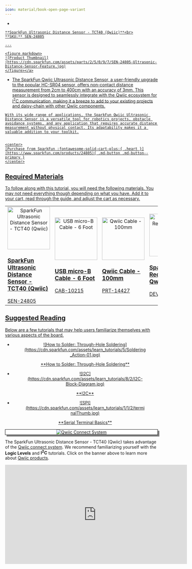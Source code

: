 ```yaml
---
icon: material/book-open-page-variant
---
```



<div class="grid cards desc" markdown>

-    <a href="https://www.sparkfun.com/products/24805">
    **SparkFun Ultrasonic Distance Sensor - TCT40 (Qwiic)**<br>
    **SKU:** SEN-24805

    ---

    <figure markdown>
    ![Product Thumbnail](https://cdn.sparkfun.com/assets/parts/2/5/0/9/7/SEN-24805-Ultrasonic-Distance-Sensor-Feature.jpg)
    </figure></a>
    
-    The SparkFun Qwiic Ultrasonic Distance Sensor, a user-friendly upgrade to the popular HC-SR04 sensor, offers non-contact distance measurement from 2cm to 400cm with an accuracy of 3mm. This sensor is designed to seamlessly integrate with the Qwiic ecosystem for I<sup>2</sup>C communication, making it a breeze to add to your existing projects and daisy-chain with other Qwiic components.

    With its wide range of applications, the SparkFun Qwiic Ultrasonic Distance Sensor is a versatile tool for robotics projects, obstacle avoidance systems, and any application that requires accurate distance measurement without physical contact. Its adaptability makes it a valuable addition to your toolkit.


    <center>
    [Purchase from SparkFun :fontawesome-solid-cart-plus:{ .heart }](https://www.sparkfun.com/products/24805){ .md-button .md-button--primary }
    </center>

</div>

## Required Materials

To follow along with this tutorial, you will need the following materials. You may not need everything though depending on what you have. Add it to your cart, read through the guide, and adjust the cart as necessary.

<table style="border-style:none">
    <tr>
        <td>
            <a href="https://www.sparkfun.com/products/24805">
                <center><img src="https://cdn.sparkfun.com/assets/parts/2/5/0/9/7/SEN-24805-Ultrasonic-Distance-Sensor-Feature.jpg" style="width:140px; height:140px; object-fit:contain;" alt="SparkFun Ultrasonic Distance Sensor - TCT40 (Qwiic)"></center>
                <h3 class="title">SparkFun Ultrasonic Distance Sensor - TCT40 (Qwiic)</h3>
            </a>
            SEN-24805
        </td>
        <td>
            <a href=" https://www.sparkfun.com/products/10215">
                <center><img src="https://cdn.sparkfun.com//assets/parts/4/5/5/8/10215-01.jpg" style="width:140px; height:140px; object-fit:contain;" alt="USB micro-B Cable - 6 Foot" height="140"></center>
                <h3 class="title">USB micro-B Cable - 6 Foot</h3>
            </a>
            CAB-10215
        </td>
<!--        <td>
            <a href="https://www.sparkfun.com/products/17153">
                <center><img src="https://cdn.sparkfun.com//assets/parts/1/6/1/3/5/17153-SparkFun_Qwiic_OLED_Display__0.91_in__128x32_-05.jpg" style="width:140px; height:140px; object-fit:contain;" alt="SparkFun Qwiic OLED Display (0.91 in., 128x32)" >
                </center>
                <h3 class="title">SparkFun Qwiic OLED Display (0.91 in., 128x32)</h3>
            </a>
            LCD-17153
        </td>-->
        <td>
            <a href="https://www.sparkfun.com/products/14427">
                <center><img src="https://cdn.sparkfun.com//assets/parts/1/2/4/5/3/14427-Qwiic_Cable_-_100mm-01.jpg" style="width:140px; height:140px; object-fit:contain;" alt="Qwiic Cable - 100mm" >
                </center>
                <h3 class="title">Qwiic Cable - 100mm</h3>
            </a>
            PRT-14427
        </td>
        <td>
            <a href="https://www.sparkfun.com/products/15123">
                <center><img src="https://cdn.sparkfun.com//assets/parts/1/3/4/9/2/15123-SparkFun_RedBoard_Qwiic-01a.jpg" style="width:140px; height:140px; object-fit:contain;" alt="SparkFun RedBoard Qwiic" >
                </center>
                <h3 class="title">SparkFun RedBoard Qwiic</h3>
            </a>
            DEV-15123
        </td>
    </tr>
</table>


## Suggested Reading

Below are a few tutorials that may help users familiarize themselves with various aspects of the board.

<div class="grid cards hide col-4" markdown align="center">

-   <a href="https://learn.sparkfun.com/tutorials/how-to-solder-through-hole-soldering">
    <figure markdown>
    ![How to Solder: Through-Hole Soldering](https://cdn.sparkfun.com/assets/learn_tutorials/5/Soldering_Action-01.jpg)
    </figure>
    </a>
    <a href="https://learn.sparkfun.com/tutorials/how-to-solder-through-hole-soldering">**How to Solder: Through-Hole Soldering**
    </a>

-   <a href="https://learn.sparkfun.com/tutorials/82">
    <figure markdown>
    ![I2C](https://cdn.sparkfun.com/assets/learn_tutorials/8/2/I2C-Block-Diagram.jpg)
    </figure>
    </a>
    <a href="https://learn.sparkfun.com/tutorials/82">**I2C**
    </a>

-   <a href="https://learn.sparkfun.com/tutorials/terminal-basics">
    <figure markdown>
    ![SPI](https://cdn.sparkfun.com/assets/learn_tutorials/1/1/2/terminalThumb.jpg)
    </figure>
    </a>
    <a href="https://learn.sparkfun.com/tutorials/terminal-basics">**Serial Terminal Basics**
    </a>
</div>

<center>
<div align="center">
    <div style="top:5px;left:5px;background-color:Gray;position:relative">
        <div style="top:-5px;left:-5px;background-color:#ffffff;position:relative;border:1px solid black;">
            <a href="https://www.sparkfun.com/qwiic"><img src="https://cdn.sparkfun.com/assets/custom_pages/2/7/2/qwiic-logo.png" alt="Qwiic Connect System" title="Qwiic Connect System"></a>
        </div>
    </div>
</div>
</center>

The SparkFun Ultrasonic Distance Sensor - TCT40 (Qwiic) takes advantage of the [Qwiic connect system](https://www.sparkfun.com/qwiic). We recommend familiarizing yourself with the **Logic Levels** and **I<sup>2</sup>C** tutorials.  Click on the banner above to learn more about [Qwiic products](https://www.sparkfun.com/qwiic).

<center>
    <iframe width="600" height="327" src="https://www.youtube.com/embed/x0RDEHqFIF8" title="SparkFun's Qwiic Connect System" frameborder="0" allow="accelerometer; autoplay; clipboard-write; encrypted-media; gyroscope; picture-in-picture" allowfullscreen></iframe>
</center>
